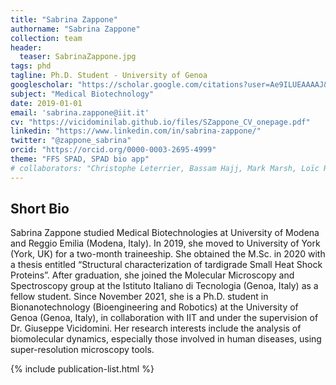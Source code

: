```yaml
---
title: "Sabrina Zappone"
authorname: "Sabrina Zappone"
collection: team
header:
  teaser: SabrinaZappone.jpg
tags: phd
tagline: Ph.D. Student - University of Genoa
googlescholar: "https://scholar.google.com/citations?user=Ae9ILUEAAAAJ&hl=it"
subject: "Medical Biotechnology"
date: 2019-01-01
email: 'sabrina.zappone@iit.it'
cv: "https://vicidominilab.github.io/files/SZappone_CV_onepage.pdf"
linkedin: "https://www.linkedin.com/in/sabrina-zappone/"
twitter: "@zappone_sabrina"
orcid: "https://orcid.org/0000-0003-2695-4999"
theme: "FFS SPAD, SPAD bio app"
# collaborators: "Christophe Leterrier, Bassam Hajj, Mark Marsh, Loïc Royer, Joe Grove"
---
```


<h2>Short Bio</h2>

Sabrina Zappone studied Medical Biotechnologies at University of Modena and Reggio Emilia (Modena, Italy). In 2019, she moved to University of York (York, UK) for a two-month traineeship. She obtained the M.Sc. in 2020 with a thesis entitled “Structural characterization of tardigrade Small Heat Shock Proteins”. After graduation, she joined the Molecular Microscopy and Spectroscopy group at the Istituto Italiano di Tecnologia (Genoa, Italy) as a fellow student. Since November 2021, she is a Ph.D. student in Bionanotechnology (Bioengineering and Robotics) at the University of Genoa (Genoa, Italy), in collaboration with IIT and under the supervision of Dr. Giuseppe Vicidomini. Her research interests include the analysis of biomolecular dynamics, especially those involved in human diseases, using super-resolution microscopy tools.

{% include publication-list.html %}

